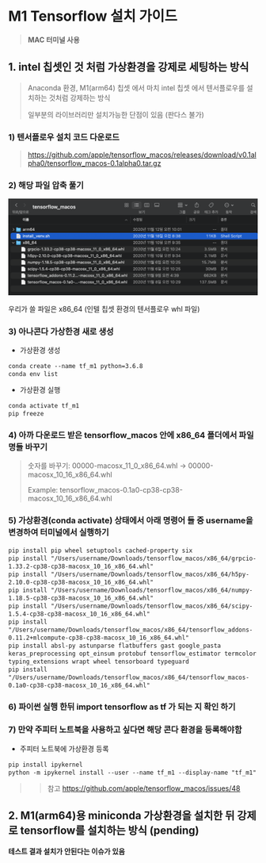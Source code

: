 # M1 Tensorflow 설치 가이드



>**MAC 터미널 사용**
> 

## 1. intel 칩셋인 것 처럼 가상환경을 강제로 세팅하는 방식
> Anaconda 환경, M1(arm64) 칩셋 에서 마치 intel 칩셋 에서 텐서플로우를 설치하는 것처럼 강제하는 방식
> 
> 일부분의 라이브러리만 설치가능한 단점이 있음 (판다스 불가)


### 1) 텐서플로우 설치 코드 다운로드
> https://github.com/apple/tensorflow_macos/releases/download/v0.1alpha0/tensorflow_macos-0.1alpha0.tar.gz



### 2) 해당 파일 압축 풀기
![m1_img](img/m1_dir.png)

우리가 쓸 파일은 x86_64  (인텔 칩셋 환경의 텐서플로우 whl 파일)

### 3) 아나콘다 가상한경 새로 생성
- 가상환경 생성 
```angular2html
conda create --name tf_m1 python=3.6.8 
conda env list
```


- 가상환경 실행
```angular2html
conda activate tf_m1
pip freeze
```
### 4) 아까 다운로드 받은 tensorflow_macos 안에 x86_64 폴더에서 파일명들 바꾸기
> 숫자를 바꾸기: 00000-macosx_11_0_x86_64.whl  -> 00000-macosx_10_16_x86_64.whl
> 
>Example: tensorflow_macos-0.1a0-cp38-cp38-macosx_10_16_x86_64.whl
> 

### 5) 가상환경(conda activate) 상태에서 아래 명령어 들 중 username을 변경하여 터미널에서 실행하기
```angular2html
pip install pip wheel setuptools cached-property six
pip install "/Users/username/Downloads/tensorflow_macos/x86_64/grpcio-1.33.2-cp38-cp38-macosx_10_16_x86_64.whl"
pip install "/Users/username/Downloads/tensorflow_macos/x86_64/h5py-2.10.0-cp38-cp38-macosx_10_16_x86_64.whl"
pip install "/Users/username/Downloads/tensorflow_macos/x86_64/numpy-1.18.5-cp38-cp38-macosx_10_16_x86_64.whl"
pip install "/Users/username/Downloads/tensorflow_macos/x86_64/scipy-1.5.4-cp38-cp38-macosx_10_16_x86_64.whl"
pip install "/Users/username/Downloads/tensorflow_macos/x86_64/tensorflow_addons-0.11.2+mlcompute-cp38-cp38-macosx_10_16_x86_64.whl"
pip install absl-py astunparse flatbuffers gast google_pasta keras_preprocessing opt_einsum protobuf tensorflow_estimator termcolor typing_extensions wrapt wheel tensorboard typeguard
pip install "/Users/username/Downloads/tensorflow_macos/x86_64/tensorflow_macos-0.1a0-cp38-cp38-macosx_10_16_x86_64.whl"
```

### 6) 파이썬 실행 한뒤 import tensorflow as tf 가 되는 지 확인 하기


### 7) 만약 주피터 노트북을 사용하고 싶다면 해당 콘다 환경을 등록해야함
- 주피터 노트북에 가상환경 등록
```angular2html
pip install ipykernel
python -m ipykernel install --user --name tf_m1 --display-name "tf_m1"
```


> 
>> 참고 https://github.com/apple/tensorflow_macos/issues/48
> 

## 2. M1(arm64)용 miniconda 가상환경을 설치한 뒤 강제로 tensorflow를 설치하는 방식 (pending)

**테스트 결과 설치가 안된다는 이슈가 있음**